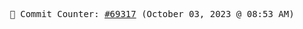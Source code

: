 <p align="center">
    <samp>
        📮 Commit Counter: <a href="https://github.com/Javascript-void0/Javascript-void0/commits/main">#69317</a> (October 03, 2023 @ 08:53 AM)
    </samp>
</p>